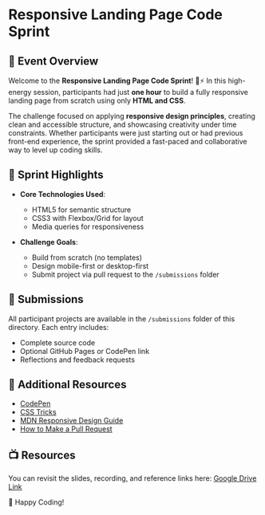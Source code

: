 # Responsive Landing Page Code Sprint

## 📢 Event Overview

Welcome to the **Responsive Landing Page Code Sprint**! 🧠⚡ In this high-energy session, participants had just **one hour** to build a fully responsive landing page from scratch using only **HTML and CSS**.

The challenge focused on applying **responsive design principles**, creating clean and accessible structure, and showcasing creativity under time constraints. Whether participants were just starting out or had previous front-end experience, the sprint provided a fast-paced and collaborative way to level up coding skills.

## 📌 Sprint Highlights

- **Core Technologies Used**:
  - HTML5 for semantic structure
  - CSS3 with Flexbox/Grid for layout
  - Media queries for responsiveness

- **Challenge Goals**:
  - Build from scratch (no templates)
  - Design mobile-first or desktop-first
  - Submit project via pull request to the `/submissions` folder

## 📁 Submissions

All participant projects are available in the `/submissions` folder of this directory. Each entry includes:

- Complete source code
- Optional GitHub Pages or CodePen link
- Reflections and feedback requests

## 📎 Additional Resources

- [CodePen](https://codepen.io/)
- [CSS Tricks](https://css-tricks.com/)
- [MDN Responsive Design Guide](https://developer.mozilla.org/en-US/docs/Learn/CSS/CSS_layout/Responsive_Design)
- [How to Make a Pull Request](https://www.makeapullrequest.com/)

## 📺 Resources

You can revisit the slides, recording, and reference links here: [Google Drive Link](https://drive.google.com/drive/folders/1hfHGsSyZKGYCiitOP7pAQJrBvxFkm8fQ?usp=drive_link)

🚀 Happy Coding!

